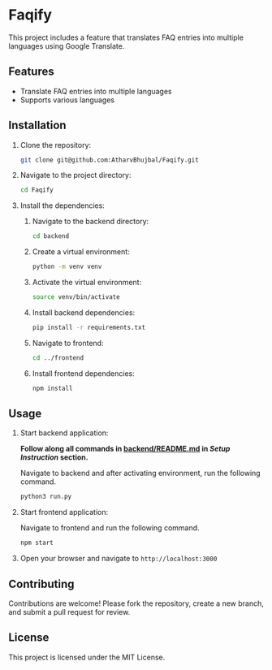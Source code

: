 # Faqify

This project includes a feature that translates FAQ entries into multiple languages using Google Translate.

## Features

- Translate FAQ entries into multiple languages
- Supports various languages

## Installation

1. Clone the repository:
    ```bash
    git clone git@github.com:AtharvBhujbal/Faqify.git
    ```
2. Navigate to the project directory:
    ```bash
    cd Faqify
    ```
3. Install the dependencies:
    1. Navigate to the backend directory:

        ```bash
        cd backend
        ```

    2. Create a virtual environment:

        ```bash
        python -m venv venv
        ```

    3. Activate the virtual environment:

        ```bash
        source venv/bin/activate
        ```

    4. Install backend dependencies:

        ```bash
        pip install -r requirements.txt
        ``` 

    5. Navigate to frontend:
        ```bash
        cd ../frontend
        ```
    6. Install frontend dependencies:
        ```bash
        npm install 
        ```

## Usage

1. Start backend application:

    **Follow along all commands in [backend/README.md](backend/README.md#setup-instructions) in ***Setup Instruction*** section.**

    Navigate to backend and after activating environment, run the following command.
    
    ```bash
    python3 run.py
    ```

2. Start frontend application:

    Navigate to frontend and run the following command.
    ```bash
    npm start
    ```

3. Open your browser and navigate to `http://localhost:3000`

## Contributing

Contributions are welcome! Please fork the repository, create a new branch, and submit a pull request for review.

## License

This project is licensed under the MIT License.
